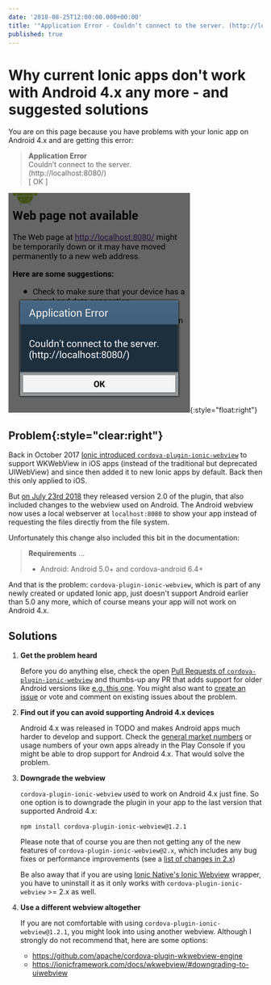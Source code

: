 ```yaml
---
date: '2018-08-25T12:00:00.000+00:00'
title: '"Application Error - Couldn’t connect to the server. (http://localhost:8080/)" with Ionic and Android 4.x + solutions'
published: true
---
```

# Why current Ionic apps don't work with Android 4.x any more - and suggested solutions

You are on this page because you have problems with your Ionic app on Android 4.x and are getting this error:

> **Application Error**  
> Couldn’t connect to the server.  
> (http://localhost:8080/)  
> [ OK ]

![Android 4.4, Application Error: Couldn’t connect to the server. (http://localhost:8080/) ](images/android-4-application-error-localhost-8080.png){:style="float:right"}

## Problem{:style="clear:right"}

Back in October 2017 [Ionic introduced `cordova-plugin-ionic-webview`](https://blog.ionicframework.com/wkwebview-for-all-a-new-webview-for-ionic/) to support WKWebView in iOS apps (instead of the traditional but deprecated UIWebView) and since then added it to new Ionic apps by default. Back then this only applied to iOS.

But [on July 23rd 2018](https://github.com/ionic-team/cordova-plugin-ionic-webview/releases/tag/v2.0.0) they released version 2.0 of the plugin, that also included changes to the webview used on Android. The Android webview now uses a local webserver at `localhost:8080` to show your app instead of requesting the files directly from the file system.

Unfortunately this change also included this bit in the documentation:

> **Requirements**
> ...
> - Android: Android 5.0+ and cordova-android 6.4+

And that is the problem: `cordova-plugin-ionic-webview`, which is part of any newly created or updated Ionic app, just doesn't support Android earlier than 5.0 any more, which of course means your app will not work on Android 4.x.

## Solutions

1. **Get the problem heard**

   Before you do anything else, check the open [Pull Requests of `cordova-plugin-ionic-webview`](https://github.com/ionic-team/cordova-plugin-ionic-webview/pulls) and thumbs-up any PR that adds support for older Android versions like [e.g. this one](https://github.com/ionic-team/cordova-plugin-ionic-webview/pull/144). You might also want to [create an issue](https://github.com/ionic-team/cordova-plugin-ionic-webview/issues) or vote and comment on existing issues about the problem.

1. **Find out if you can avoid supporting Android 4.x devices**

   Android 4.x was released in TODO and makes Android apps much harder to develop and support. Check the [general market numbers](http://mobiledraft.com/numbers/) or usage numbers of your own apps already in the Play Console if you might be able to drop support for Android 4.x. That would solve the problem.

1. **Downgrade the webview**

   `cordova-plugin-ionic-webview` used to work on Android 4.x just fine. So one option is to downgrade the plugin in your app to the last version that supported Android 4.x:

   ```
   npm install cordova-plugin-ionic-webview@1.2.1
   ```

    Please note that of course you are then not getting any of the new features of `cordova-plugin-ionic-webview@2.x`, which includes any bug fixes or performance improvements (see a [list of changes in 2.x](https://github.com/ionic-team/cordova-plugin-ionic-webview/blob/master/CHANGELOG.md))

    Be also away that if you are using [Ionic Native's Ionic Webview](https://beta.ionicframework.com/docs/native/ionic-webview) wrapper, you have to uninstall it as it only works with `cordova-plugin-ionic-webview` >= 2.x as well.

1. **Use a different webview altogether**

   If you are not comfortable with using `cordova-plugin-ionic-webview@1.2.1`, you might look into using another webview. Although I strongly do not recommend that, here are some options:

   - https://github.com/apache/cordova-plugin-wkwebview-engine
   - https://ionicframework.com/docs/wkwebview/#downgrading-to-uiwebview
